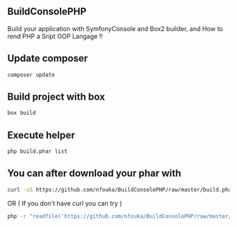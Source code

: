 ## BuildConsolePHP
Build your application with SymfonyConsole and Box2 builder, and How to rend PHP a Sript OOP Langage !! 

## Update composer 
```bash
composer update
```


## Build project with box
```bash
box build
```

## Execute helper 
```bash
php build.phar list 
```
## You can after download your phar with 
```bash
curl -sS https://github.com/nfouka/BuildConsolePHP/raw/master/build.phar -L -o build.phar
```
OR ( If you don't have curl you can try ) 
```bash
php -r "readfile('https://github.com/nfouka/BuildConsolePHP/raw/master/build.phar');" > drupal.phar
```
